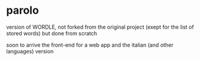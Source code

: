# parolo
 
 
version of WORDLE, not forked from the original project (exept for the list of stored words) but done from scratch

soon to arrive the front-end for a web app and the italian (and other languages) version 



